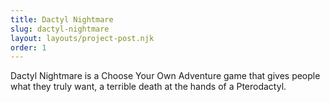 ```yaml
---
title: Dactyl Nightmare
slug: dactyl-nightmare
layout: layouts/project-post.njk
order: 1
---
```

Dactyl Nightmare is a Choose Your Own Adventure game that gives people what they truly want, a terrible death at the hands of a Pterodactyl.
